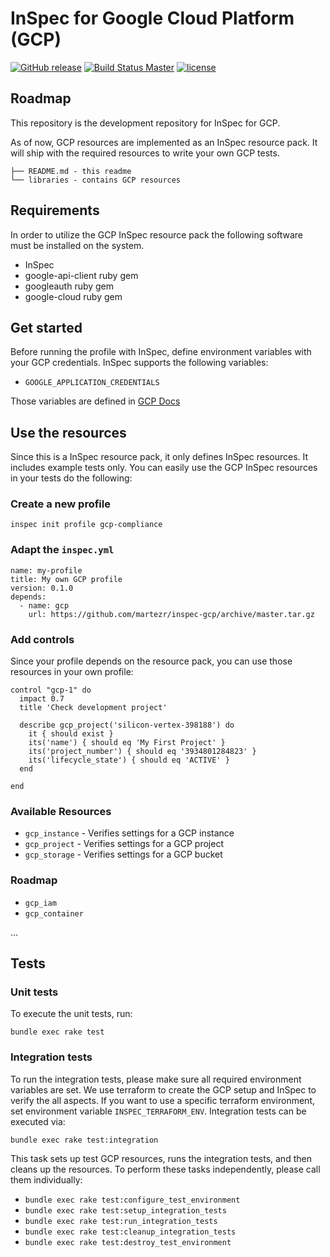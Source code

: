 # InSpec for Google Cloud Platform (GCP)
[![GitHub release](https://img.shields.io/github/release/martezr/inspec-gcp)](https://github.com/martezr/inspec-gcp/releases)
[![Build Status Master](https://travis-ci.org/martezr/inspec-gcp.svg?branch=master)](https://travis-ci.org/martezr/inspec-gcp)
[![license](https://img.shields.io/github/license/martezr/inspec-gcp.svg)](https://github.com/martezr/inspec-gcp/blob/master/LICENSE)

## Roadmap

This repository is the development repository for InSpec for GCP.

As of now, GCP resources are implemented as an InSpec resource pack. It will ship with the required resources to write your own GCP tests.

```
├── README.md - this readme
└── libraries - contains GCP resources
```


## Requirements

In order to utilize the GCP InSpec resource pack the following software must be installed on the system.

* InSpec
* google-api-client ruby gem
* googleauth ruby gem
* google-cloud ruby gem

## Get started

Before running the profile with InSpec, define environment variables with your GCP credentials.  InSpec supports the following variables:

- `GOOGLE_APPLICATION_CREDENTIALS`

Those variables are defined in [GCP Docs](https://cloud.google.com/docs/authentication/getting-started)

## Use the resources

Since this is a InSpec resource pack, it only defines InSpec resources. It includes example tests only. You can easily use the GCP InSpec resources in your tests do the following:

### Create a new profile

```
inspec init profile gcp-compliance
```

### Adapt the `inspec.yml`

```
name: my-profile
title: My own GCP profile
version: 0.1.0
depends:
  - name: gcp
    url: https://github.com/martezr/inspec-gcp/archive/master.tar.gz
```

### Add controls

Since your profile depends on the resource pack, you can use those resources in your own profile:

```
control "gcp-1" do
  impact 0.7
  title 'Check development project'

  describe gcp_project('silicon-vertex-398188') do
    it { should exist }
    its('name') { should eq 'My First Project' }
    its('project_number') { should eq '3934801284823' }
    its('lifecycle_state') { should eq 'ACTIVE' }
  end

end
```

### Available Resources

 * `gcp_instance` - Verifies settings for a GCP instance
 * `gcp_project` - Verifies settings for a GCP project
 * `gcp_storage` - Verifies settings for a GCP bucket

### Roadmap

 * `gcp_iam`
 * `gcp_container`

 ...


## Tests

### Unit tests

To execute the unit tests, run:

```
bundle exec rake test
```

### Integration tests

To run the integration tests, please make sure all required environment variables are set. We use terraform to create the GCP setup and InSpec to verify the all aspects. If you want to use a specific terraform environment, set environment variable `INSPEC_TERRAFORM_ENV`. Integration tests can be executed via:

```
bundle exec rake test:integration
```

This task sets up test GCP resources, runs the integration tests, and then cleans up the resources.  To perform these tasks independently, please call them individually:

* `bundle exec rake test:configure_test_environment`
* `bundle exec rake test:setup_integration_tests`
* `bundle exec rake test:run_integration_tests`
* `bundle exec rake test:cleanup_integration_tests`
* `bundle exec rake test:destroy_test_environment`

